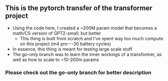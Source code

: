 ## This is the pytorch transfer of the transformer project

- Using the code here, I created a ~200M param model that becomes a math/CS version of GPT2-small; but better
    - This thing is built from scratch and I've spent way too much compute on this project (m4 pro---30 battery cycles)
- In essence, this thing is meant for testing large scale stuff
- The go-only branch was to learn the inner workings of a transfomrer, as well as how to scale to ~10-200m params

### Please check out the go-only branch for better description